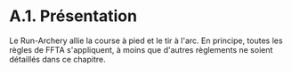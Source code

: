 # A.1. Présentation

Le Run-Archery allie la course à pied et le tir à l'arc.
En principe, toutes les règles de FFTA s'appliquent, à moins que d'autres règlements ne soient détaillés
dans ce chapitre.
